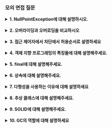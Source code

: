 ### 모의 면접 질문

<details> 
  <summary><b> 1. NullPointException에 대해 설명하시오.</b></summary>
   null에 .(Dot)을 찍게 되어서 참조할 곳이 없을 경우 NullPointerException 예외가 발생합니다.<br>
  개발자를 가장 많이 괴롭히는 예외 중 하나라고 볼 수 있습니다.
</details> 
<br>

<details> 
  <summary><b> 2. 오버라이딩과 오버로딩을 비교하시오</b></summary>
  <code>오버라이딩은 말 그대로, Overriding으로, 기존의 기능을 덮어 새로운 기능을 재정의 하는 것입니다. 각각의 인스턴스에 자신의 메소드가 호출되게 해주는 게 바로 메소드 오버라이딩 입니다.</code><br><br>
  반면 오버로딩은 같은 이름의 메소드를 매개변수의 타입이나 개수를 다르게 하여 여러 번 정의하는 것을 의미합니다. 이를 통해 같은 이름의 메소드가 다양한 입력에 대응할 수 있습니다.
 <body>
  <pre>
  class Shape {
        void draw() {
            System.out.println("Drawing Shape");
        }
        void draw(String color) {
            System.out.println("Drawing " + color + " Shape"); //오버로딩
        }
    }
    class Circle extends Shape {
        void draw() {
            System.out.println("Drawing Circle"); //오버 라이딩
        }
    }
  </pre>
  </body>

생성자을 여러개 생성할 때, 매개변수만 다르게 해서 오버로딩을 활용합니다.
</details> 
<br>

<details> 
  <summary><b> 3. 접근 제어자에서 차단에서 허용순서로 설명하세요</b></summary>
  private → default(package까지 좀 더 확장해서 봐주는 것) → proteted(package + 상속까지 봐주는 것) → public(전부 다 공개하는 것) 으로, 클래스 레벨, 필드, 생성자, 그리고 메서드에서 쓰입니다.<br> <br>

default(package-private)는 해당 접근 제어자를 사용하는 멤버는 동일한 패키지 내의 다른 클래스에서만 접근이 가능한 원본 상태라 볼 수 있습니다. <br>

private는 나의 클래스 안으로 속성과 기능을 숨길 때 사용하고, default는 나의 패키지 안으로 숨길 때, protected는 상속 관계로 속서과 기능을 숨길 때 사용한다고 볼 수 있습니다.<br>

<code>이를 통해서 자바에서 캡슐화를 구현합니다.</code>
</details> 
<br>

<details> 
  <summary><b> 4. 객체 지향 프로그래밍의 특징들에 대해 설명해주세요.</b></summary>
1. 캡슐화: 객체의 상태와 행위를 하나로 묶어 외부에서 접근을 제어하는 것 <br>
2. 추상화: 객체의 공통적인 특성을 추출하여 모델링하는 것 <br>
3. 상속: 부모 클래스의 특성을 자식 클래스가 물려받는 것 <br>
4. 다형성: 하나의 객체가 여러 가지 형태를 가질 수 있는 것 <br>
</details> 
<br>

<details> 
  <summary><b> 5. final에 대해 설명해주세요.</b></summary>
  final은 변수, 클래스, 메서에 붙일 수 있는 키워드입니다. final 변수는 값은 재할당이 불가능합니다.<br>
  final 메서드는 자식 클래스에서 오버라이드 할 수 없습니다. final 객체는 상속할 수 없습니다. (오류가 발생함)
</details> 
<br>

<details> 
  <summary><b> 6. 상속에 대해 설명해주세요.</b></summary>
  상속은 객체 지향 프로그래밍의 핵심 요소 중 하나로, 기존 클래스의 필드와 메서드를 새로운 클래스에서 재사용하게 해 주는 것입니다. <br>
  이름 그대로 기존 클래스의 속성과 기능을 그대로 물려받는 것인데, 상속을 사용하려면 extends 키워드를 사용하면 됩니다. 단 , extends 대상은 하나만 선택할 수 있습니다.
</details> 
<br>

<details> 
  <summary><b> 7. 다형성을 사용하는 이유에 대해 설명하세요</b></summary>
  다형성과 오버라이딩을 사용해서 메서드와 배열을 활용으로 코드의 중복을 제거할 수 있기 때문입니다. <br>
  이로 레고 블럭 조립하듯이 컴포넌트를 쉽고 유연하게 변경하여 프로그램을 개발할 수 있습니다.
</details> 
<br>

<details> 
  <summary><b> 8. 추상 클래스에 대해 설명해주세요.</b></summary>
  부모 클래스는 제공하지만, 실제 생성되면 안되는 클래스로, 상속 가능은 하나, 본인이 생성하지 못합니다.<br>
  추상 메서드가 하나라도 있는 클래스는 추상 클래스로 선언합니다.<br>
  또한 추상메서드는 상속 받는 자식 클래스가 반드시 오버라이딩 해서 사용해야 하고, 이를 지키지 않을시 컴파일 오류가 발생합니다.
</details> 
<br>

<details> 
  <summary><b> 9. SOLID에 대해 설명해주세요.</b></summary>
<h3> SRP (Single Responsibility Principle) 단일 책임 원칙</h3>

- 하나의 클래스는 하나의 책임만 가져야 한다.
- **클래스를 변경하는 이유는 단 하나여야 한다.**

<h3> OCP (Open-Closed Principle) 개방-폐쇄 원칙</h3>

- **소프트웨어 요소는 확장에는 열려 있으나 변경에는 닫혀 있어야 한다.**
- 즉, 기존의 코드를 변경하지 않고 기능을 수정, 추가할 수 있도록 설계해야한다.

<h3> LSP (Liskov Substitution Principle) 리스코프 치환 원칙</h3>

- 하위 타입 객체는 상위 타입 객체에서 가능한 행위를 수행할 수 있어야 한다.
    - **즉, 상위 타입 객체를 하위 타입 객체로 대체하여도 정상적으로 동작해야 한다.**
- 추가질문 LSP를 위반하면 OCP도 위반하는 것일까? (o)

<h3> ISP (Interface Segregation Principle) 인터페이스 분리 원칙</h3>

- 클라이언트는 자신이 사용하는 메소드에만 의존해야 한다.
- **특정 클라이언트를 위한 인터페이스 여러 개가 범용 인터페이스 한 개보다 낫다**
- **인터페이스에 변경이 발생해도 다른 인터페이스는 영향을 받지 않도록 만드는 것이 ISP의 핵심**

<h3> DIP (Dependency Inversion Principle) 의존 역전 원칙</h3>

프로그래머는 **"추상회에 의존해야지, 구체화에 의존하면 안된다."** 의존성 주입은 이 말을 따르는 방법 중 하나다.

- 의존 관계를 맺을 때, 변하기 쉬운 구체적인 것 보다는 변하기 어려운 추상적인 것에 의존해야 한다는 것이다.
    - **즉, 구현 클래스에 의존하지 말고, 인터페이스에 의존하라는 뜻이다.**
</details> 
<br>

<details> 
  <summary><b> 10.  GC의 역할에 대해 설명하세요 </b></summary>
  아무도 참조하지 않는 인스턴스를 메모리에서 제거하기 위해 자바에서 처리하는 역할을 담당합니다. 그리고 지우는 과정에서 모아서 한 번에 없애는 역할을 합니다.<br>
객체는 해당 객체를 참조하는 곳이 있으면, JVM이 종료할 때 까지 계속 생존합니다.<br>
그런데 중간에 해당 객체를 참조하는 곳이 모두 사라지면 JVM은 그때 필요 없는 객체로 판단하고 GC(가비지 컬렉션)를 사용해서 제거합니다.<br>

<code>추가 질문 : GC의 단점은?</code>
 <pre> - 가비지 컬렉션이 실행될 때는 반드시 애플리케이션을 중지시키는 Stop The World(SWT)가 수행되는데, 
   이는 GC를 실행하기위한 Thread를 제외하고 이외의 모든 Trhead를 멈추게 합니다. 이로 인해 오버헤드가 일어나는데, 
   오버헤드는 성능 저하의 원인이 될 수 있습니다. 
   그리고 프로그램이 예측 불가능하게 일시 정지 될 수 있기 때문에 실시간 시스템에 적합하지 않습니다.</pre>

+ 추가 질문 : GC의 장점은?
  <pre>GC의 가장 큰 장점은 개발자가 동적으로 할당된 메모리 전체를 관리할 필요가 없어집니다.
    이로 인해 유효하지 않은 포인터에 접근하거나 이미 한번 해제한 메모리를 두 번 해제하는 등 버그나 불필요한 작업을 해소할 수 있습니다.</pre>

</details> 
<br>

